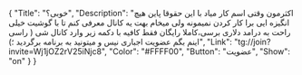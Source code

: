 {
"Title": "خوبی؟",
"Description": "اکثرمون وقتی اسم کار میاد با این حقوقا پاین هیچ انگیزه ایی برا کار کردن نمیمونه ولی میخام بهت یه کانال معرفی کنم تا با گوشیت خیلی راحت به درامد دلاری برسی،کاملا رایگان فقط کافیه با دکمه زیر وارد کانال شی ( راسی اینم بگم عضویت اجباری نیس و میتونید به برنامه برگردید ؛)",
"Link": "tg://join?invite=Wj1jOZ2rV25iNjc8",
"Color": "#FFFF00",
"Button": "عضویت",
"Show": "on"
}
}
